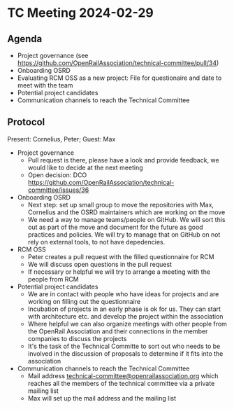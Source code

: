 # TC Meeting 2024-02-29

## Agenda

* Project governance (see https://github.com/OpenRailAssociation/technical-committee/pull/34)
* Onboarding OSRD
* Evaluating RCM OSS as a new project: File for questionaire and date to meet with the team
* Potential project candidates
* Communication channels to reach the Technical Committee

## Protocol

Present: Cornelius, Peter; Guest: Max

* Project governance
  * Pull request is there, please have a look and provide feedback, we would like to decide at the next meeting
  * Open decision: DCO https://github.com/OpenRailAssociation/technical-committee/issues/36
* Onboarding OSRD
  * Next step: set up small group to move the repositories with Max, Cornelius and the OSRD maintainers which are working on the move
  * We need a way to manage teams/people on GitHub. We will sort this out as part of the move and document for the future as good practices and policies. We will try to manage that on GitHub on not rely on external tools, to not have depedencies.
* RCM OSS
  * Peter creates a pull request with the filled questionnaire for RCM
  * We will discuss open questions in the pull request
  * If necessary or helpful we will try to arrange a meeting with the people from RCM
* Potential project candidates
  * We are in contact with people who have ideas for projects and are working on filling out the questionnaire
  * Incubation of projects in an early phase is ok for us. They can start with architecture etc. and develop the project within the association
  * Where helpful we can also organize meetings with other people from the OpenRail Association and their connections in the member companies to discuss the projects
  * It's the task of the Technical Committe to sort out who needs to be involved in the discussion of proposals to determine if it fits into the association
* Communication channels to reach the Technical Committee
  * Mail address technical-committee@openrailassociation.org which reaches all the members of the technical committee via a private mailing list
  * Max will set up the mail address and the mailing list
